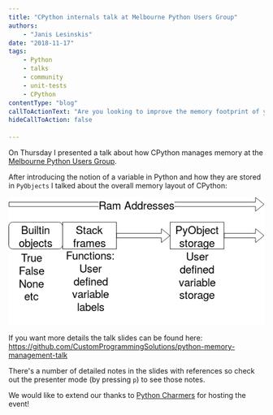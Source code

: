 ```yaml
---
title: "CPython internals talk at Melbourne Python Users Group"
authors:
    - "Janis Lesinskis"
date: "2018-11-17"
tags:
    - Python
    - talks
    - community
    - unit-tests
    - CPython
contentType: "blog"
callToActionText: "Are you looking to improve the memory footprint of your Python programs? Fill in the form below with some details and one of our Python experts will get back to you."
hideCallToAction: false

---
```


On Thursday I presented a talk about how CPython manages memory at the [Melbourne Python Users Group](https://wiki.python.org/moin/MelbournePUG).

After introducing the notion of a variable in Python and how they are stored in `PyObjects` I talked about the overall memory layout of CPython:

![CPython memory layout diagram](CPythonMemoryLayout.png)

If you want more details the talk slides can be found here: https://github.com/CustomProgrammingSolutions/python-memory-management-talk

There's a number of detailed notes in the slides with references so check out the presenter mode (by pressing `p`) to see those notes.

We would like to extend our thanks to [Python Charmers](https://pythoncharmers.com/) for hosting the event!